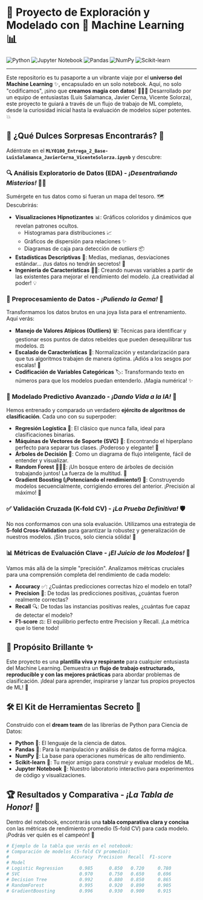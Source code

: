 # 🚀 Proyecto de Exploración y Modelado con 🍭 Machine Learning 📊

![Python](https://img.shields.io/badge/Python-3776AB?style=for-the-badge&logo=python&logoColor=white)
![Jupyter Notebook](https://img.shields.io/badge/Jupyter-F37626?style=for-the-badge&logo=jupyter&logoColor=white)
![Pandas](https://img.shields.io/badge/Pandas-150458?style=for-the-badge&logo=pandas&logoColor=white)
![NumPy](https://img.shields.io/badge/NumPy-013243?style=for-the-badge&logo=numpy&logoColor=white)
![Scikit-learn](https://img.shields.io/badge/scikit--learn-F7931E?style=for-the-badge&logo=scikit-learn&logoColor=white)

---

Este repositorio es tu pasaporte a un vibrante viaje por el **universo del Machine Learning** ✨, encapsulado en un solo notebook. Aquí, no solo "codificamos", ¡sino que **creamos magia con datos**! 🧙‍♀️✨ Desarrollado por un equipo de entusiastas (Luis Salamanca, Javier Cerna, Vicente Solorza), este proyecto te guiará a través de un flujo de trabajo de ML completo, desde la curiosidad inicial hasta la evaluación de modelos súper potentes. 💥

## 💖 ¿Qué Dulces Sorpresas Encontrarás? 🍬

Adéntrate en el **`MLY0100_Entrega_2_Base-LuisSalamanca_JavierCerna_VicenteSolorza.ipynb`** y descubre:

### 🔍 **Análisis Exploratorio de Datos (EDA)** - *¡Desentrañando Misterios!* 🕵️‍♀️
Sumérgete en tus datos como si fueran un mapa del tesoro. 🗺️ Descubrirás:
* **Visualizaciones Hipnotizantes** 📊: Gráficos coloridos y dinámicos que revelan patrones ocultos.
    * Histogramas para distribuciones 📈
    * Gráficos de dispersión para relaciones ✨
    * Diagramas de caja para detección de *outliers* 📦
* **Estadísticas Descriptivas** 🔢: Medias, medianas, desviaciones estándar... ¡tus datos no tendrán secretos! 🤫
* **Ingeniería de Características** 👷‍♀️: Creando nuevas variables a partir de las existentes para mejorar el rendimiento del modelo. ¡La creatividad al poder! 💡

### 🧼 **Preprocesamiento de Datos** - *¡Puliendo la Gema!* 💎
Transformamos los datos brutos en una joya lista para el entrenamiento. Aquí verás:
* **Manejo de Valores Atípicos (Outliers)** 🗑️: Técnicas para identificar y gestionar esos puntos de datos rebeldes que pueden desequilibrar tus modelos. ⚖️
* **Escalado de Características** 📏: Normalización y estandarización para que tus algoritmos trabajen de manera óptima. ¡Adiós a los sesgos por escalas! 🥳
* **Codificación de Variables Categóricas** 🏷️: Transformando texto en números para que los modelos puedan entenderlo. ¡Magia numérica! ✨

### 🧠 **Modelado Predictivo Avanzado** - *¡Dando Vida a la IA!* 🤖
Hemos entrenado y comparado un verdadero **ejército de algoritmos de clasificación**. Cada uno con su superpoder:
* **Regresión Logística** 🎯: El clásico que nunca falla, ideal para clasificaciones binarias.
* **Máquinas de Vectores de Soporte (SVC)** 🧲: Encontrando el hiperplano perfecto para separar tus clases. ¡Poderoso y elegante! 💫
* **Árboles de Decisión** 🌳: Como un diagrama de flujo inteligente, fácil de entender y visualizar.
* **Random Forest** 🌲🌲🌲: ¡Un bosque entero de árboles de decisión trabajando juntos! La fuerza de la multitud. 💪
* **Gradient Boosting (¡Potenciando el rendimiento!)** 🚀: Construyendo modelos secuencialmente, corrigiendo errores del anterior. ¡Precisión al máximo! 🌟

### ✅ **Validación Cruzada (K-fold CV)** - *¡La Prueba Definitiva!* 🛡️
No nos conformamos con una sola evaluación. Utilizamos una estrategia de **5-fold Cross-Validation** para garantizar la robustez y generalización de nuestros modelos. ¡Sin trucos, solo ciencia sólida! 🔄

### 📊 **Métricas de Evaluación Clave** - *¡El Juicio de los Modelos!* 💯
Vamos más allá de la simple "precisión". Analizamos métricas cruciales para una comprensión completa del rendimiento de cada modelo:
* **Accuracy** ✅: ¿Cuántas predicciones correctas hizo el modelo en total?
* **Precision** 🎯: De todas las predicciones positivas, ¿cuántas fueron realmente correctas?
* **Recall** 🔍: De todas las instancias positivas reales, ¿cuántas fue capaz de detectar el modelo?
* **F1-score** ⚖️: El equilibrio perfecto entre Precision y Recall. ¡La métrica que lo tiene todo!

## 🎯 **Propósito Brillante** ✨
Este proyecto es una **plantilla viva y respirante** para cualquier entusiasta del Machine Learning. Demuestra un **flujo de trabajo estructurado, reproducible y con las mejores prácticas** para abordar problemas de clasificación. ¡Ideal para aprender, inspirarse y lanzar tus propios proyectos de ML! 🚀

## 🛠️ **El Kit de Herramientas Secreto** 🧰
Construido con el **dream team** de las librerías de Python para Ciencia de Datos:
* **Python** 🐍: El lenguaje de la ciencia de datos.
* **Pandas** 🐼: Para la manipulación y análisis de datos de forma mágica.
* **NumPy** 📏: La base para operaciones numéricas de alto rendimiento.
* **Scikit-learn** 🤖: Tu mejor amigo para construir y evaluar modelos de ML.
* **Jupyter Notebook** 📓: Nuestro laboratorio interactivo para experimentos de código y visualizaciones.

## 🏆 **Resultados y Comparativa** - *¡La Tabla de Honor!* 🏅
Dentro del notebook, encontrarás una **tabla comparativa clara y concisa** con las métricas de rendimiento promedio (5-fold CV) para cada modelo. ¡Podrás ver quién es el campeón! 👑

```python
# Ejemplo de la tabla que verás en el notebook:
# Comparación de modelos (5-fold CV promedio):
#                       Accuracy  Precision  Recall  F1-score
# Model
# Logistic Regression      0.985      0.850   0.720     0.780
# SVC                      0.970      0.750   0.650     0.696
# Decision Tree            0.992      0.880   0.850     0.865
# RandomForest             0.995      0.920   0.890     0.905
# GradientBoosting         0.996      0.930   0.900     0.915
